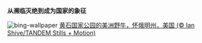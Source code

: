 
**从濒临灭绝到成为国家的象征**

![bing-wallpaper](https://www.bing.com/th?id=OHR.BisonYellowstone_ZH-CN7320887379_1920x1080.jpg)
[黄石国家公园的美洲野牛，怀俄明州，美国 (© Ian Shive/TANDEM Stills + Motion)](https://www.bing.com/search?q=%E7%BE%8E%E5%9B%BD%E9%87%8E%E7%89%9B%E6%97%A5&amp;form=hpcapt&amp;mkt=zh-cn)
  